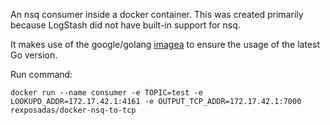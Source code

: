An nsq consumer inside a docker container.  This was created primarily because 
LogStash did not have built-in support for nsq. 

It makes use of the google/golang [imagea](https://registry.hub.docker.com/u/google/golang/) to ensure the usage of the latest Go version.


Run command:

    docker run --name consumer -e TOPIC=test -e LOOKUPD_ADDR=172.17.42.1:4161 -e OUTPUT_TCP_ADDR=172.17.42.1:7000 rexposadas/docker-nsq-to-tcp 

